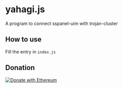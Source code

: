 # yahagi.js
A program to connect sspanel-uim with trojan-cluster

## How to use

Fill the entry in `index.js`

## Donation

[![Donate with Ethereum](https://en.cryptobadges.io/badge/big/0x26Bd1b9d8EE3DA1ff19DEFc4E2a45EF6A1aD5D50)](https://en.cryptobadges.io/donate/0x26Bd1b9d8EE3DA1ff19DEFc4E2a45EF6A1aD5D50)
